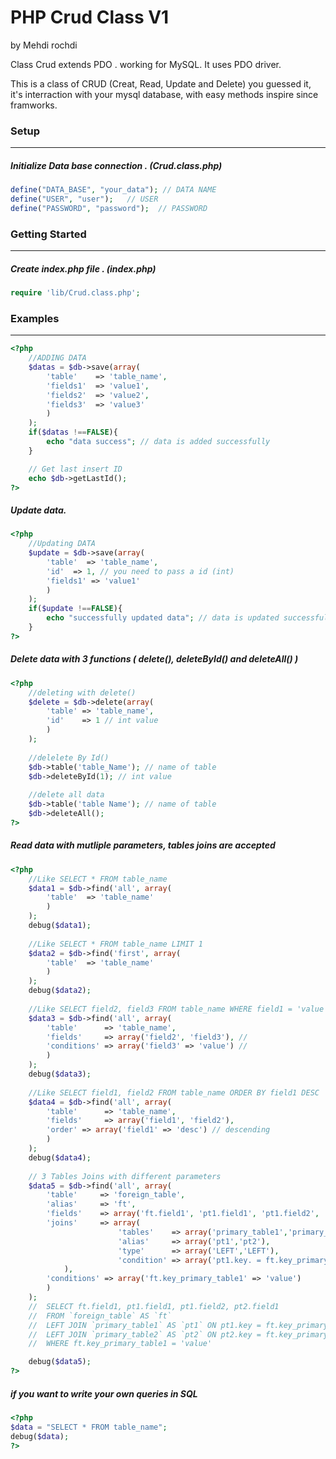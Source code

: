 PHP Crud Class V1
=============
by Mehdi rochdi

Class Crud extends PDO . working for MySQL. It uses PDO driver.

This is a class of CRUD (Creat, Read, Update and Delete) you guessed it,
it's interraction with your mysql database, with easy methods inspire since framworks.

### Setup
-----------------

##### Initialize Data base connection . (Crud.class.php)
```php
define("DATA_BASE", "your_data"); // DATA NAME
define("USER", "user");   // USER
define("PASSWORD", "password");  // PASSWORD
```

### Getting Started
-----------------

##### Create index.php file . (index.php)
```php
require 'lib/Crud.class.php';
```

### Examples
-----------------

```php
<?php
	//ADDING DATA
	$datas = $db->save(array(
		'table'    => 'table_name',
		'fields1'  => 'value1',
		'fields2'  => 'value2',
		'fields3'  => 'value3'
		)
	);
	if($datas !==FALSE){
		echo "data success"; // data is added successfully
	}

	// Get last insert ID
	echo $db->getLastId();
?>
```
##### Update data.
```php
<?php
	//Updating DATA
	$update = $db->save(array(
		'table'  => 'table_name',
		'id'  => 1, // you need to pass a id (int)
		'fields1' => 'value1'
		)
	);
	if($update !==FALSE){
		echo "successfully updated data"; // data is updated successfully
	}
?>
```
##### Delete data with 3 functions ( delete(), deleteById() and deleteAll() )
```php
<?php
	//deleting with delete()
	$delete = $db->delete(array(
		'table' => 'table_name',
		'id'    => 1 // int value
		)
	);
	
	//delelete By Id()
	$db->table('table_Name'); // name of table 
	$db->deleteById(1); // int value
	
	//delete all data
	$db->table('table Name'); // name of table 
	$db->deleteAll();
?>
```
##### Read data with mutliple parameters, tables joins are accepted
```php
<?php
	//Like SELECT * FROM table_name
	$data1 = $db->find('all', array(
		'table'  => 'table_name'
		)
	);
	debug($data1);
	
	//Like SELECT * FROM table_name LIMIT 1
	$data2 = $db->find('first', array(
		'table'  => 'table_name'
		)
	);
	debug($data2);
	
	//Like SELECT field2, field3 FROM table_name WHERE field1 = 'value'
	$data3 = $db->find('all', array(
		'table'      => 'table_name',
		'fields'     => array('field2', 'field3'), // 
		'conditions' => array('field3' => 'value') //
		)
	);
	debug($data3);
	
	//Like SELECT field1, field2 FROM table_name ORDER BY field1 DESC
	$data4 = $db->find('all', array(
		'table'      => 'table_name',
		'fields'     => array('field1', 'field2'),
		'order' => array('field1' => 'desc') // descending
		)
	);
	debug($data4);
	
	// 3 Tables Joins with different parameters
	$data5 = $db->find('all', array(
		'table' 	=> 'foreign_table',
		'alias'  	=> 'ft',
		'fields' 	=> array('ft.field1', 'pt1.field1', 'pt1.field2', 'pt2.field1'),
		'joins'  	=> array(
						'tables' 	=> array('primary_table1','primary_table1'),
						'alias' 	=> array('pt1','pt2'),
						'type'  	=> array('LEFT','LEFT'),
						'condition' => array('pt1.key. = ft.key_primary_table1', 'pt2.key. = ft.key_primary_table2')
			),
		'conditions' => array('ft.key_primary_table1' => 'value')
		)
	);
	//  SELECT ft.field1, pt1.field1, pt1.field2, pt2.field1 
	//  FROM `foreign_table` AS `ft` 
	//  LEFT JOIN `primary_table1` AS `pt1` ON pt1.key = ft.key_primary_table1 
	//  LEFT JOIN `primary_table2` AS `pt2` ON pt2.key = ft.key_primary_table2  
	//  WHERE ft.key_primary_table1 = 'value'

	debug($data5); 
?>
```
##### if you want to write your own queries in SQL
```php
<?php
$data = "SELECT * FROM table_name";
debug($data);
?>
```


